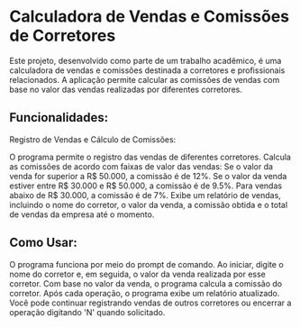 <h1>Calculadora de Vendas e Comissões de Corretores</h1>

<p>Este projeto, desenvolvido como parte de um trabalho acadêmico, é uma calculadora de vendas e comissões destinada a corretores e profissionais relacionados. A aplicação permite calcular as comissões de vendas com base no valor das vendas realizadas por diferentes corretores.</p>

<h2>Funcionalidades:</h2>

<p>Registro de Vendas e Cálculo de Comissões:

O programa permite o registro das vendas de diferentes corretores.
Calcula as comissões de acordo com faixas de valor das vendas:
Se o valor da venda for superior a R$ 50.000, a comissão é de 12%.
Se o valor da venda estiver entre R$ 30.000 e R$ 50.000, a comissão é de 9.5%.
Para vendas abaixo de R$ 30.000, a comissão é de 7%.
Exibe um relatório de vendas, incluindo o nome do corretor, o valor da venda, a comissão obtida e o total de vendas da empresa até o momento.</p>
<h2>Como Usar:</h2>

<p>O programa funciona por meio do prompt de comando.
Ao iniciar, digite o nome do corretor e, em seguida, o valor da venda realizada por esse corretor.
Com base no valor da venda, o programa calcula a comissão do corretor.
Após cada operação, o programa exibe um relatório atualizado.
Você pode continuar registrando vendas de outros corretores ou encerrar a operação digitando 'N' quando solicitado.</p>
